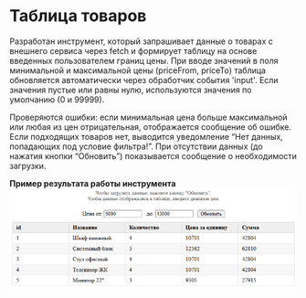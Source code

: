 # Таблица товаров

Разработан инструмент, который запрашивает данные о товарах с внешнего сервиса через fetch и формирует таблицу на основе введенных пользователем границ цены. При вводе значений в поля минимальной и максимальной цены (priceFrom, priceTo) таблица обновляется автоматически через обработчик события 'input'. Если значения пустые или равны нулю, используются значения по умолчанию (0 и 99999).

Проверяются ошибки: если минимальная цена больше максимальной или любая из цен отрицательная, отображается сообщение об ошибке. Если подходящих товаров нет, выводится уведомление “Нет данных, попадающих под условие фильтра!”. При отсутствии данных (до нажатия кнопки “Обновить”) показывается сообщение о необходимости загрузки.

**Пример результата работы инструмента**
![alt text](/src/JS_task3.png)